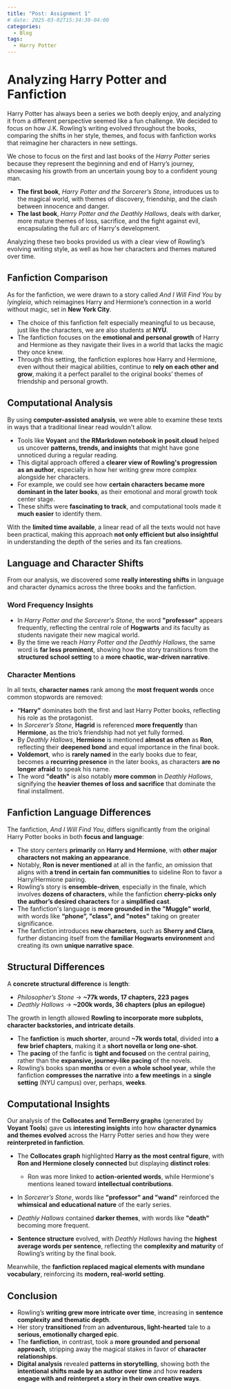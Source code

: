 ```yaml
---
title: "Post: Assignment 1"
# date: 2025-03-02T15:34:30-04:00
categories:
  - Blog
tags:
  - Harry Potter
---
```


# Analyzing Harry Potter and Fanfiction

Harry Potter has always been a series we both deeply enjoy, and analyzing it from a different perspective seemed like a fun challenge. We decided to focus on how J.K. Rowling’s writing evolved throughout the books, comparing the shifts in her style, themes, and focus with fanfiction works that reimagine her characters in new settings.

We chose to focus on the first and last books of the _Harry Potter_ series because they represent the beginning and end of Harry’s journey, showcasing his growth from an uncertain young boy to a confident young man.

- **The first book**, _Harry Potter and the Sorcerer’s Stone_, introduces us to the magical world, with themes of discovery, friendship, and the clash between innocence and danger.
- **The last book**, _Harry Potter and the Deathly Hallows_, deals with darker, more mature themes of loss, sacrifice, and the fight against evil, encapsulating the full arc of Harry's development.

Analyzing these two books provided us with a clear view of Rowling’s evolving writing style, as well as how her characters and themes matured over time.

## Fanfiction Comparison

As for the fanfiction, we were drawn to a story called _And I Will Find You_ by _lyingleia_, which reimagines Harry and Hermione’s connection in a world without magic, set in **New York City**.

- The choice of this fanfiction felt especially meaningful to us because, just like the characters, we are also students at **NYU**.
- The fanfiction focuses on the **emotional and personal growth** of Harry and Hermione as they navigate their lives in a world that lacks the magic they once knew.
- Through this setting, the fanfiction explores how Harry and Hermione, even without their magical abilities, continue to **rely on each other and grow**, making it a perfect parallel to the original books’ themes of friendship and personal growth.

## Computational Analysis

By using **computer-assisted analysis**, we were able to examine these texts in ways that a traditional linear read wouldn't allow.

- Tools like **Voyant** and **the RMarkdown notebook in posit.cloud** helped us uncover **patterns, trends, and insights** that might have gone unnoticed during a regular reading.
- This digital approach offered a **clearer view of Rowling's progression as an author**, especially in how her writing grew more complex alongside her characters.
- For example, we could see how **certain characters became more dominant in the later books**, as their emotional and moral growth took center stage.
- These shifts were **fascinating to track**, and computational tools made it **much easier** to identify them.

With the **limited time available**, a linear read of all the texts would not have been practical, making this approach **not only efficient but also insightful** in understanding the depth of the series and its fan creations.

## Language and Character Shifts

From our analysis, we discovered some **really interesting shifts** in language and character dynamics across the three books and the fanfiction.

### Word Frequency Insights

- In _Harry Potter and the Sorcerer's Stone_, the word **"professor"** appears frequently, reflecting the central role of **Hogwarts** and its faculty as students navigate their new magical world.
- By the time we reach _Harry Potter and the Deathly Hallows_, the same word is **far less prominent**, showing how the story transitions from the **structured school setting** to a **more chaotic, war-driven narrative**.

### Character Mentions

In all texts, **character names** rank among the **most frequent words** once common stopwords are removed:

- **“Harry”** dominates both the first and last Harry Potter books, reflecting his role as the protagonist.
- In _Sorcerer’s Stone_, **Hagrid** is referenced **more frequently** than **Hermione**, as the trio’s friendship had not yet fully formed.
- By _Deathly Hallows_, **Hermione** is mentioned **almost as often** as **Ron**, reflecting their **deepened bond** and equal importance in the final book.
- **Voldemort**, who is **rarely named** in the early books due to fear, becomes a **recurring presence** in the later books, as characters **are no longer afraid** to speak his name.
- The word **"death"** is also notably **more common** in _Deathly Hallows_, signifying the **heavier themes of loss and sacrifice** that dominate the final installment.

## Fanfiction Language Differences

The fanfiction, _And I Will Find You_, differs significantly from the original Harry Potter books in both **focus and language**:

- The story centers **primarily** on **Harry and Hermione**, with **other major characters not making an appearance**.
- Notably, **Ron is never mentioned** at all in the fanfic, an omission that aligns with **a trend in certain fan communities** to sideline Ron to favor a Harry/Hermione pairing.
- Rowling’s story is **ensemble-driven**, especially in the finale, which involves **dozens of characters**, while the fanfiction **cherry-picks only the author’s desired characters** for a **simplified cast**.
- The fanfiction's language is **more grounded in the "Muggle" world**, with words like **“phone”, "class", and "notes"** taking on greater significance.
- The fanfiction introduces **new characters**, such as **Sherry and Clara**, further distancing itself from the **familiar Hogwarts environment** and creating its own **unique narrative space**.

## Structural Differences

A **concrete structural difference** is **length**:

- _Philosopher’s Stone_ → **~77k words, 17 chapters, 223 pages**
- _Deathly Hallows_ → **~200k words, 36 chapters (plus an epilogue)**

The growth in length allowed **Rowling to incorporate more subplots, character backstories, and intricate details**.

- The **fanfiction** is **much shorter**, around **~7k words total**, divided into **a few brief chapters**, making it a **short novella or long one-shot**.
- The **pacing** of the fanfic is **tight and focused** on the central pairing, rather than the **expansive, journey-like pacing** of the novels.
- Rowling’s books span **months** or even a **whole school year**, while the fanfiction **compresses the narrative** into **a few meetings** in a **single setting** (NYU campus) over, perhaps, **weeks**.

## Computational Insights

Our analysis of the **Collocates and TermBerry graphs** (generated by **Voyant Tools**) gave us **interesting insights** into how **character dynamics and themes evolved** across the Harry Potter series and how they were **reinterpreted in fanfiction**.

- The **Collocates graph** highlighted **Harry as the most central figure**, with **Ron and Hermione closely connected** but displaying **distinct roles**:

  - Ron was more linked to **action-oriented words**, while Hermione's mentions leaned toward **intellectual contributions**.

- In _Sorcerer’s Stone_, words like **"professor" and "wand"** reinforced the **whimsical and educational nature** of the early series.
- _Deathly Hallows_ contained **darker themes**, with words like **"death"** becoming more frequent.
- **Sentence structure** evolved, with _Deathly Hallows_ having the **highest average words per sentence**, reflecting the **complexity and maturity** of Rowling’s writing by the final book.

Meanwhile, the **fanfiction replaced magical elements with mundane vocabulary**, reinforcing its **modern, real-world setting**.

## Conclusion

- Rowling’s **writing grew more intricate over time**, increasing in **sentence complexity and thematic depth**.
- Her story **transitioned** from an **adventurous, light-hearted** tale to a **serious, emotionally charged epic**.
- The **fanfiction**, in contrast, took a **more grounded and personal approach**, stripping away the magical stakes in favor of **character relationships**.
- **Digital analysis** revealed **patterns in storytelling**, showing both the **intentional shifts made by an author over time** and how **readers engage with and reinterpret a story in their own creative ways**.

